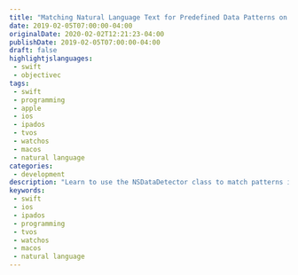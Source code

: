 ```yaml
---
title: "Matching Natural Language Text for Predefined Data Patterns on Apple's Devices"
date: 2019-02-05T07:00:00-04:00
originalDate: 2020-02-02T12:21:23-04:00
publishDate: 2019-02-05T07:00:00-04:00
draft: false
highlightjslanguages:
 - swift
 - objectivec
tags:
 - swift
 - programming
 - apple
 - ios
 - ipados
 - tvos
 - watchos
 - macos
 - natural language
categories:
 - development
description: "Learn to use the NSDataDetector class to match patterns in natural language."
keywords:
 - swift
 - ios
 - ipados
 - programming
 - tvos
 - watchos
 - macos
 - natural language
---
```


